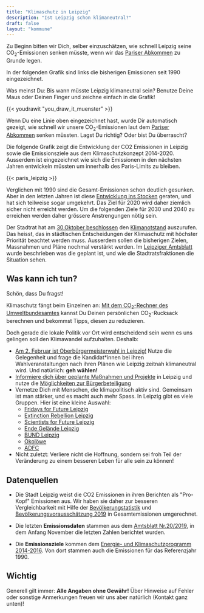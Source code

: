 ```yaml
---
title: "Klimaschutz in Leipzig"
description: "Ist Leipzig schon klimaneutral?"
draft: false
layout: "kommune"
---
```


Zu Beginn bitten wir Dich, selber einzuschätzen, wie schnell Leipzig seine
CO<sub>2</sub>-Emissionen senken müsste, wenn wir das [Pariser Abkommen](../../paris-limits) zu Grunde legen.

In der folgenden Grafik sind links die bisherigen Emissionen seit 1990 eingezeichnet.

Was meinst Du: Bis wann müsste Leipzig klimaneutral sein? Benutze Deine Maus oder Deinen Finger und zeichne einfach in die Grafik!

{{< youdrawit "you_draw_it_muenster" >}}

Wenn Du eine Linie oben eingezeichnet hast, wurde Dir automatisch gezeigt, wie schnell wir unsere CO<sub>2</sub>-Emissionen laut dem [Pariser Abkommen](../../paris-limits) senken müssten. Lagst Du richtig? Oder bist Du überrascht?

Die folgende Grafik zeigt die Entwicklung der CO2 Emissionen in Leipzig sowie die Emissionsziele aus dem Klimaschutzkonzept 2014-2020. Ausserdem ist eingezeichnet wie sich die Emissionen in den nächsten Jahren entwickeln müssten um innerhalb des Paris-Limits zu bleiben.

{{< paris_leipzig >}}

Verglichen mit 1990 sind die Gesamt-Emissionen schon deutlich gesunken. Aber in den letzten Jahren
ist diese [Entwicklung ins Stocken](https://www.lvz.de/Leipzig/Lokales/Was-Leipzig-fuer-den-Klimaschutz-tut) geraten, und hat sich teilweise sogar umgekehrt. Das Ziel für 2020 wird daher ziemlich sicher nicht erreicht werden. Um die folgenden Ziele für 2030 und 2040 zu erreichen werden daher grössere Anstrengungen nötig sein.

Der Stadtrat hat am [30.Oktober beschlossen](https://ratsinfo.leipzig.de/bi/vo020.asp?VOLFDNR=1014497) den [Klimanotstand](https://de.wikipedia.org/wiki/Klimanotstand) auszurufen. Das heisst, das in städtischen Entscheidungen der Klimaschutz mit höchster Priorität beachtet werden muss. Ausserdem sollen die bisherigen Zielen, Massnahmen und Pläne nochmal verstärkt werden. Im [Leipziger Amtsblatt](https://static.leipzig.de/fileadmin/mediendatenbank/leipzig-de/Stadt/01.1_Geschaeftsbereich_OBM/12_Ref_Kommunikation/Amtsblatt/2019/Amtsblatt_2019-20.pdf) wurde beschrieben was die geplant ist, und wie die Stadtratsfraktionen die Situation sehen. 

## Was kann ich tun?

Schön, dass Du fragst!

Klimaschutz fängt beim Einzelnen an: [Mit dem CO<sub>2</sub>-Rechner des Umweltbundesamtes](https://uba.co2-rechner.de/de_DE/) kannst Du Deinen persönlichen CO<sub>2</sub>-Rucksack berechnen und bekommst Tipps, diesen zu reduzieren.

Doch gerade die lokale Politik vor Ort wird entscheidend sein wenn es uns gelingen soll den Klimawandel aufzuhalten. Deshalb:

- [Am 2. Februar ist Oberbürgermeisterwahl in Leipzig!](https://www.mdr.de/sachsen/leipzig/leipzig-leipzig-land/oberbuergermeister-wahl-leipzig-100.html) Nutze die Gelegenheit und frage die Kandidat*innen bei ihren Wahlveranstaltungen nach ihren Plänen wie Leipzig zeitnah klimaneutral wird. Und natürlich: **geh wählen!**
- [Informiere dich über geplante Maßnahmen und Projekte](https://www.leipzig.de/umwelt-und-verkehr/energie-und-klima/) in Leipzig und nutze die [Möglichkeiten zur Bürgerbeteiligung](https://www.leipzig.de/buergerservice-und-verwaltung/buergerbeteiligung-und-einflussnahme/)
- Vernetze Dich mit Menschen, die klimapolitisch aktiv sind. Gemeinsam ist man stärker, und es macht auch mehr Spass. In Leipzig gibt es viele Gruppen. Hier ist eine kleine Auswahl:
  - [Fridays for Future Leipzig](https://www.facebook.com/FridaysForFuture.Leipzig/)
  - [Extinction Rebellion Leipzig](https://extinctionrebellion.de/og/leipzig/)
  - [Scientists for Future Leipzig](https://www.facebook.com/scientists4futureLeipzig/)
  - [Ende Gelände Leipzig](https://twitter.com/endegelaendele)
  - [BUND Leipzig](https://www.bund-leipzig.de/themen-und-projekte/klima-und-energie/)
  - [Ökolöwe](https://www.oekoloewe.de/)
  - [ADFC](https://www.adfc-leipzig.de/)
- Nicht zuletzt: Verliere nicht die Hoffnung, sondern sei froh Teil der Veränderung zu einem besseren Leben für alle sein zu können!

## Datenquellen

* Die Stadt Leipzig weist die CO2 Emissionen in ihren Berichten als "Pro-Kopf" Emissionen aus. Wir haben 
sie daher zur besseren Vergleichbarkeit mit Hilfe der [Bevölkerungstatistik](https://statistik.leipzig.de/statcity/table.aspx?cat=2&rub=4&per=q) und [Bevölkerungsvorausschätzung 2019](https://www.leipzig.de/fileadmin/mediendatenbank/leipzig-de/Stadt/02.1_Dez1_Allgemeine_Verwaltung/12_Statistik_und_Wahlen/Stadtforschung/Bevolkerungsvorausschatzung_2019.pdf) in Gesamtemissionen umgerechnet. 

* Die letzten **Emissionsdaten** stammen aus dem [Amtsblatt Nr.20/2019](https://static.leipzig.de/fileadmin/mediendatenbank/leipzig-de/Stadt/01.1_Geschaeftsbereich_OBM/12_Ref_Kommunikation/Amtsblatt/2019/Amtsblatt_2019-20.pdf), in dem
Anfang November die letzten Zahlen berichtet wurden.

* Die **Emissionsziele** kommen dem [Energie- und Klimaschutzprogramm 2014-2016](https://static.leipzig.de/fileadmin/mediendatenbank/leipzig-de/Stadt/02.3_Dez3_Umwelt_Ordnung_Sport/36_Amt_fuer_Umweltschutz/Energie_und_Klima/Klimaschutz/Energie-und_Klimaschutzprogramm_2014-2020.pdf). Von dort stammen auch die Emissionen für das Referenzjahr 1990. 

## Wichtig

Generell gilt immer: **Alle Angaben ohne Gewähr!** Über Hinweise auf
Fehler oder sonstige Anmerkungen freuen wir uns aber natürlich (Kontakt ganz unten)!
